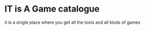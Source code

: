 # IT is A Game catalogue 

it is a single place where you get all the tools and all kinds of games 
